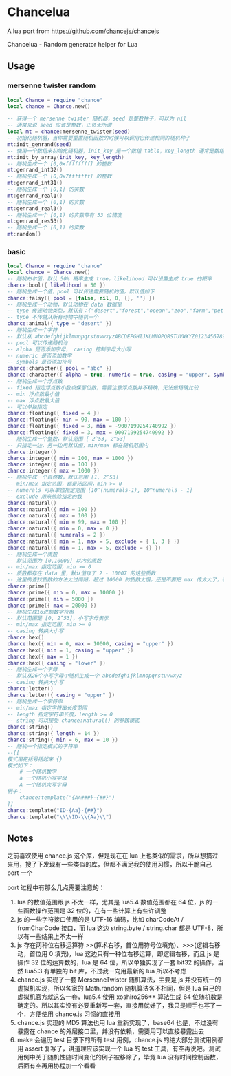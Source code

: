 # Chancelua

A lua port from https://github.com/chancejs/chancejs

Chancelua - Random generator helper for Lua

## Usage

### mersenne twister random
```lua
local Chance = require "chance"
local chance = Chance.new()

-- 获得一个 mersenne twister 随机器，seed 是整数种子，可以为 nil
-- 通常来说 seed 应该是整数，正负无所谓
local mt = chance:mersenne_twister(seed)
-- 初始化随机器，当你需要重置随机函数的时候可以调用它传递相同的随机种子
mt:init_genrand(seed)
-- 使用一个数组来初始化随机器，init_key 是一个数组 table，key_length 通常是数组长度
mt:init_by_array(init_key, key_length)
-- 随机生成一个 [0,0xffffffff] 的整数
mt:genrand_int32()
-- 随机生成一个 [0,0x7fffffff] 的整数
mt:genrand_int31()
-- 随机生成一个 [0,1] 的实数
mt:genrand_real1()
-- 随机生成一个 (0,1) 的实数
mt:genrand_real3()
-- 随机生成一个 [0,1) 的实数带有 53 位精度
mt:genrand_res53()
-- 随机生成一个 [0,1) 的实数
mt:random()
```

### basic
```lua
local Chance = require "chance"
local chance = Chance.new()
-- 随机布尔值，默认 50% 概率生成 true，likelihood 可以设置生成 true 的概率
chance:bool({ likelihood = 50 })
-- 随机生成一个值，pool 可以传递需要随机的值，默认值如下
chance:falsy({ pool = {false, nil, 0, {}, ''} })
-- 随机生成一个动物，默认动物在 data 数据里
-- type 传递动物类型，默认有：{"desert","forest","ocean","zoo","farm","pet","grassland"}
-- type 不传就从所有动物中随机一个
chance:animal({ type = "desert" })
-- 随机生成一个字符
-- 默认从 abcdefghijklmnopqrstuvwxyzABCDEFGHIJKLMNOPQRSTUVWXYZ0123456789!@#$%^&*()[] 这些字符中返回一个
-- pool 可以传递随机池
-- alpha 是否添加字母， casing 控制字母大小写
-- numeric 是否添加数字
-- symbols 是否添加符号
chance:character({ pool = "abc" })
chance:character({ alpha = true, numeric = true, casing = "upper", symbols = true })
-- 随机生成一个浮点数
-- fixed 指定浮点数小数点保留位数，需要注意浮点数并不精确，无法做精确比较
-- min 浮点数最小值
-- max 浮点数最大值
-- 可以单独指定
chance:floating({ fixed = 4 })
chance:floating({ min = 90, max = 100 })
chance:floating({ fixed = 3, min = -9007199254740992 })
chance:floating({ fixed = 3, max = 9007199254740992 })
-- 随机生成一个整数，默认范围 [-2^53, 2^53]
-- 只指定一边，另一边用默认值，min/max 都在随机范围内
chance:integer()
chance:integer({ min = 100, max = 1000 })
chance:integer({ min = 100 })
chance:integer({ max = 1000 })
-- 随机生成一个自然数，默认范围 [1, 2^53]
-- min/max 指定范围，都是闭区间，min >= 0
-- numerals 可以单独指定范围 [10^(numerals-1), 10^numerals - 1]
-- exclude 用来排除指定的数
chance:natural()
chance:natural({ min = 100 })
chance:natural({ max = 100 })
chance:natural({ min = 99, max = 100 })
chance:natural({ min = 0, max = 0 })
chance:natural({ numerals = 2 })
chance:natural({ min = 1, max = 5, exclude = { 1, 3 } })
chance:natural({ min = 1, max = 5, exclude = {} })
-- 随机生成一个质数
-- 默认范围为 [0,10000] 以内的质数
-- min/max 指定范围，min >= 0
-- 质数都存在 data 里，默认值存了 2 - 10007 的这些质数
-- 这里的查找质数的方法太过简陋，超过 10000 的质数太慢，还是不要把 max 传太大了，有空换个更高效的生成质数的办法
chance:prime()
chance:prime({ min = 0, max = 10000 })
chance:prime({ min = 5000 })
chance:prime({ max = 20000 })
-- 随机生成16进制数字符串
-- 默认范围是 [0, 2^53]，小写字母表示
-- min/max 指定范围，min >= 0
-- casing 转换大小写
chance:hex()
chance:hex({ min = 0, max = 10000, casing = "upper" })
chance:hex({ min = 1, casing = "upper" })
chance:hex({ max = 1 })
chance:hex({ casing = "lower" })
-- 随机生成一个字母
-- 默认从26个小写字母中随机生成一个 abcdefghijklmnopqrstuvwxyz
-- casing 转换大小写
chance:letter()
chance:letter({ casing = "upper" })
-- 随机生成一个字符串
-- min/max 指定字符串长度范围
-- length 指定字符串长度，length >= 0
-- string 可以接受 chance:natural() 的参数模式
chance:string()
chance:string({ length = 14 })
chance:string({ min = 6, max = 10 })
-- 随机一个指定模式的字符串
--[[
模式用花括号括起来 {}
模式如下：
    # 一个随机数字
    a 一个随机小写字母
    A 一个随机大写字母
例子：
    chance:template("{AA###}-{##}")
]]
chance:template("ID-{Aa}-{##}")
chance:template("\\\\ID-\\{Aa}\\")
```

## Notes

之前喜欢使用 chance.js 这个库，但是现在在 lua 上也类似的需求，所以想搞过来用，搜了下发现有一些类似的库，但都不满足我的使用习惯，所以干脆自己 port 一个

port 过程中有那么几点需要注意的：
1. lua 的数值范围跟 js 不太一样，尤其是 lua5.4 数值范围都在 64 位，js 的一些函数操作范围是 32 位的，在有一些计算上有些许调整
2. js 的一些字符接口使用的是 UTF-16 编码，比如 charCodeAt / fromCharCode 接口，而 lua 这边 string.byte / string.char 都是 UTF-8，所以有一些结果上不太一样
3. js 存在两种位右移运算符 >>(算术右移，首位用符号位填充)、>>>(逻辑右移动，首位用 0 填充)，lua 这边只有一种位右移运算，即逻辑右移，而且 js 是操作 32 位的运算数的，lua 是 64 位，所以单独实现了一套 bit32 的操作，当然 lua5.3 有单独的 bit 库，不过我一向用最新的 lua 所以不考虑
4. chance.js 实现了一套 MersenneTwister 随机算法，主要是 js 并没有统一的虚拟机实现，所以各家的 Math.random 随机算法各不相同，但是 lua 自己的虚拟机官方就这么一套，lua5.4 使用 xoshiro256** 算法生成 64 位随机数是确定的。所以其实没有必要重新写一套，直接用就好了，我只是顺手也写了一个，方便使用 chance.js 习惯的直接用
5. chance.js 实现的 MD5 算法也用 lua 重新实现了，base64 也是，不过没有暴露在 chance 的外层接口里，并没有依赖，需要用可以直接暴露出去
6. make 会遍历 test 目录下的所有 test 用例，chance.js 的绝大部分测试用例都用 assert 复写了，讲道理应该实现一个 lua 的 test 工具，有空再说吧。测试用例中关于随机性随时间变化的例子被移除了，毕竟 lua 没有时间控制函数，后面有空再用协程加一个看看
